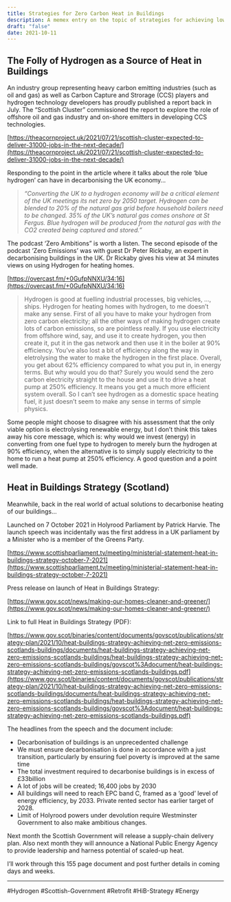 ```yaml
---
title: Strategies for Zero Carbon Heat in Buildings
description: A memex entry on the topic of strategies for achieving low carbon buildings
draft: "false"
date: 2021-10-11
---
```


## The Folly of Hydrogen as a Source of Heat in Buildings

An industry group representing heavy carbon emitting industries (such as oil and gas) as well as Carbon Capture and Strorage (CCS) players and hydrogen technology developers has proudly published a report back in July. The “Scottish Cluster” commissioned the report to explore the role of offshore oil and gas industry and on-shore emitters in developing CCS technologies.

[https://theacornproject.uk/2021/07/21/scottish-cluster-expected-to-deliver-31000-jobs-in-the-next-decade/](https://theacornproject.uk/2021/07/21/scottish-cluster-expected-to-deliver-31000-jobs-in-the-next-decade/)

Responding to the point in the article where it talks about the role ‘blue hydrogen’ can have in decarbonising the UK economy…

> _“Converting the UK to a hydrogen economy will be a critical element of the UK meetings its net zero by 2050 target. Hydrogen can be blended to 20% of the natural gas grid before household boilers need to be changed. 35% of the UK’s natural gas comes onshore at St Fergus. Blue hydrogen will be produced from the natural gas with the CO2 created being captured and stored.”_

The podcast ‘Zero Ambitions” is worth a listen. The second episode of the podcast ‘Zero Emissions’ was with guest Dr Peter Rickaby, an expert in decarbonising buildings in the UK. Dr Rickaby gives his view at 34 minutes views on using Hydrogen for heating homes. 

[https://overcast.fm/+0GufpNNXU/34:16](https://overcast.fm/+0GufpNNXU/34:16)

> Hydrogen is good at fuelling industrial processes, big vehicles, …, ships. Hydrogen for heating homes with hydrogen, to me doesn’t make any sense. First of all you have to make your hydrogen from zero carbon electricity; all the other ways of making hydrogen create lots of carbon emissions, so are pointless really. If you use electricity from offshore wind, say, and use it to create hydrogen, you then create it, put it in the gas network and then use it in the boiler at 90% efficiency. You’ve also lost a bit of efficiency along the way in eletrolysing the water to make the hydrogen in the first place. Overall, you get about 62% efficiency compared to what you put in, in energy terms. But why would you do that? Surely you would send the zero carbon electricity straight to the house and use it to drive a heat pump at 250% efficiency. It means you get a much more efficient system overall. So I can’t see hydrogen as a domestic space heating fuel, it just doesn’t seem to make any sense in terms of simple physics.

Some people might choose to disagree with his assessment that the only viable option is electrolysing renewable energy, but I don’t think this takes away his core message, which is: why would we invest (energy) in converting from one fuel type to hydrogen to merely burn the hydrogen at 90% efficiency, when the alternative is to simply supply electricity to the home to run a heat pump at 250% efficiency. A good question and a point well made.

## Heat in Buildings Strategy (Scotland)

Meanwhile, back in the real world of actual solutions to decarbonise heating of our buildings…

Launched on 7 October 2021 in Holyrood Parliament by Patrick Harvie. The launch speech was incidentally was the first address in a UK parliament by a Minister who is a member of the Greens Party.

[https://www.scottishparliament.tv/meeting/ministerial-statement-heat-in-buildings-strategy-october-7-2021](https://www.scottishparliament.tv/meeting/ministerial-statement-heat-in-buildings-strategy-october-7-2021)

Press release on launch of Heat in Buildings Strategy:

[https://www.gov.scot/news/making-our-homes-cleaner-and-greener/](https://www.gov.scot/news/making-our-homes-cleaner-and-greener/)

Link to full Heat in Buildings Strategy (PDF):

[https://www.gov.scot/binaries/content/documents/govscot/publications/strategy-plan/2021/10/heat-buildings-strategy-achieving-net-zero-emissions-scotlands-buildings/documents/heat-buildings-strategy-achieving-net-zero-emissions-scotlands-buildings/heat-buildings-strategy-achieving-net-zero-emissions-scotlands-buildings/govscot%3Adocument/heat-buildings-strategy-achieving-net-zero-emissions-scotlands-buildings.pdf](https://www.gov.scot/binaries/content/documents/govscot/publications/strategy-plan/2021/10/heat-buildings-strategy-achieving-net-zero-emissions-scotlands-buildings/documents/heat-buildings-strategy-achieving-net-zero-emissions-scotlands-buildings/heat-buildings-strategy-achieving-net-zero-emissions-scotlands-buildings/govscot%3Adocument/heat-buildings-strategy-achieving-net-zero-emissions-scotlands-buildings.pdf)

The headlines from the speech and the document include:

- Decarbonisation of buildings is an unprecedented challenge
- We must ensure decarbonisation is done in accordance with a just transition, particularly by ensuring fuel poverty is improved at the same time
- The total investment required to decarbonise buildings is in excess of £33billion
- A lot of jobs will be created; 16,400 jobs by 2030
- All buildings will need to reach EPC band C, framed as a ‘good’ level of energy efficiency, by 2033. Private rented sector has earlier target of 2028.
- Limit of Holyrood powers under devolution require Westminster Government to also make ambitious changes.

Next month the Scottish Government will release a supply-chain delivery plan. Also next month they will announce a National Public Energy Agency to provide leadership and harness potential of scaled-up heat.

I’ll work through this 155 page document and post further details in coming days and weeks.

---
#Hydrogen #Scottish-Government #Retrofit #HiB-Strategy #Energy 